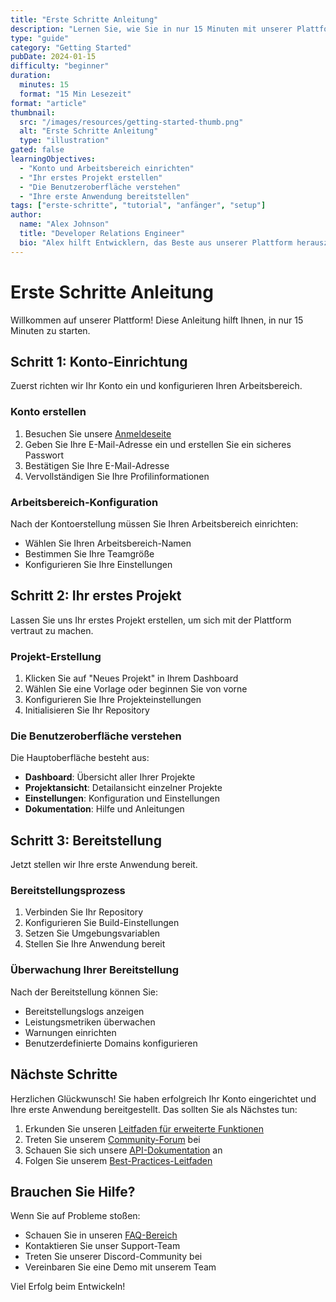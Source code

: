 ```yaml
---
title: "Erste Schritte Anleitung"
description: "Lernen Sie, wie Sie in nur 15 Minuten mit unserer Plattform starten können"
type: "guide"
category: "Getting Started"
pubDate: 2024-01-15
difficulty: "beginner"
duration:
  minutes: 15
  format: "15 Min Lesezeit"
format: "article"
thumbnail:
  src: "/images/resources/getting-started-thumb.png"
  alt: "Erste Schritte Anleitung"
  type: "illustration"
gated: false
learningObjectives:
  - "Konto und Arbeitsbereich einrichten"
  - "Ihr erstes Projekt erstellen"
  - "Die Benutzeroberfläche verstehen"
  - "Ihre erste Anwendung bereitstellen"
tags: ["erste-schritte", "tutorial", "anfänger", "setup"]
author:
  name: "Alex Johnson"
  title: "Developer Relations Engineer"
  bio: "Alex hilft Entwicklern, das Beste aus unserer Plattform herauszuholen"
---
```


# Erste Schritte Anleitung

Willkommen auf unserer Plattform! Diese Anleitung hilft Ihnen, in nur 15 Minuten zu starten.

## Schritt 1: Konto-Einrichtung

Zuerst richten wir Ihr Konto ein und konfigurieren Ihren Arbeitsbereich.

### Konto erstellen

1. Besuchen Sie unsere [Anmeldeseite](https://app.example.com/signup)
2. Geben Sie Ihre E-Mail-Adresse ein und erstellen Sie ein sicheres Passwort
3. Bestätigen Sie Ihre E-Mail-Adresse
4. Vervollständigen Sie Ihre Profilinformationen

### Arbeitsbereich-Konfiguration

Nach der Kontoerstellung müssen Sie Ihren Arbeitsbereich einrichten:

- Wählen Sie Ihren Arbeitsbereich-Namen
- Bestimmen Sie Ihre Teamgröße
- Konfigurieren Sie Ihre Einstellungen

## Schritt 2: Ihr erstes Projekt

Lassen Sie uns Ihr erstes Projekt erstellen, um sich mit der Plattform vertraut zu machen.

### Projekt-Erstellung

1. Klicken Sie auf "Neues Projekt" in Ihrem Dashboard
2. Wählen Sie eine Vorlage oder beginnen Sie von vorne
3. Konfigurieren Sie Ihre Projekteinstellungen
4. Initialisieren Sie Ihr Repository

### Die Benutzeroberfläche verstehen

Die Hauptoberfläche besteht aus:

- **Dashboard**: Übersicht aller Ihrer Projekte
- **Projektansicht**: Detailansicht einzelner Projekte
- **Einstellungen**: Konfiguration und Einstellungen
- **Dokumentation**: Hilfe und Anleitungen

## Schritt 3: Bereitstellung

Jetzt stellen wir Ihre erste Anwendung bereit.

### Bereitstellungsprozess

1. Verbinden Sie Ihr Repository
2. Konfigurieren Sie Build-Einstellungen
3. Setzen Sie Umgebungsvariablen
4. Stellen Sie Ihre Anwendung bereit

### Überwachung Ihrer Bereitstellung

Nach der Bereitstellung können Sie:

- Bereitstellungslogs anzeigen
- Leistungsmetriken überwachen
- Warnungen einrichten
- Benutzerdefinierte Domains konfigurieren

## Nächste Schritte

Herzlichen Glückwunsch! Sie haben erfolgreich Ihr Konto eingerichtet und Ihre erste Anwendung bereitgestellt. Das sollten Sie als Nächstes tun:

1. Erkunden Sie unseren [Leitfaden für erweiterte Funktionen](/de/resources/guides/erweiterte-funktionen)
2. Treten Sie unserem [Community-Forum](https://community.example.com) bei
3. Schauen Sie sich unsere [API-Dokumentation](/docs/api) an
4. Folgen Sie unserem [Best-Practices-Leitfaden](/de/resources/guides/best-practices)

## Brauchen Sie Hilfe?

Wenn Sie auf Probleme stoßen:

- Schauen Sie in unseren [FAQ-Bereich](/de/resources/faq)
- Kontaktieren Sie unser Support-Team
- Treten Sie unserer Discord-Community bei
- Vereinbaren Sie eine Demo mit unserem Team

Viel Erfolg beim Entwickeln!